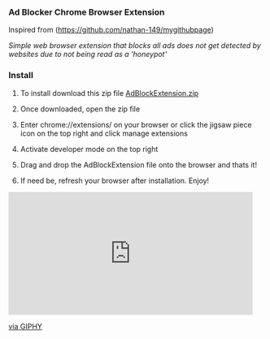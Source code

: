 ### Ad Blocker Chrome Browser Extension
Inspired from (https://github.com/nathan-149/mygithubpage)

*Simple web browser extension that blocks all ads does not get detected by websites due to not being read as a 'honeypot'*

### Install
1.  To install download this zip file 
[AdBlockExtension.zip](https://github.com/arthurhsu17/Ad-Blocker-Extension/files/9009783/AdBlockExtension.zip)

2.  Once downloaded, open the zip file
3.  Enter chrome://extensions/ on your browser or click the jigsaw piece icon on the top right and click manage extensions
4.  Activate developer mode on the top right
5.  Drag and drop the AdBlockExtension file onto the browser and thats it!
6.  If need be, refresh your browser after installation. Enjoy!

<iframe src="https://giphy.com/embed/EOpZ7XsVfTN2E" width="480" height="242" frameBorder="0" class="giphy-embed" allowFullScreen></iframe><p><a href="https://giphy.com/gifs/minions-EOpZ7XsVfTN2E">via GIPHY</a></p>
